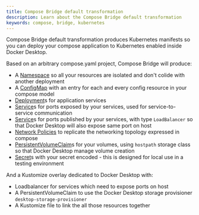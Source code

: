 ```yaml
---
title: Compose Bridge default transformation
description: Learn about the Compose Bridge default transformation
keywords: compose, bridge, kubernetes
---
```


Compose Bridge default transformation produces Kubernetes manifests so you can deploy
your compose application to Kubernetes enabled inside Docker Desktop.

Based on an arbitrary compose.yaml project, Compose Bridge will produce:

- A [Namespace](https://kubernetes.io/docs/concepts/overview/working-with-objects/namespaces/) so all your resources are isolated and don't colide with another deployment
- A [ConfigMap](https://kubernetes.io/docs/concepts/configuration/configmap/) with an entry for each and every config resource in your compose model
- [Deployment](https://kubernetes.io/docs/concepts/workloads/controllers/deployment/)s for application services 
- [Service](https://kubernetes.io/docs/concepts/services-networking/service/)s for ports exposed by your services, used for service-to-service communication
- [Service](https://kubernetes.io/docs/concepts/services-networking/service/)s for ports published by your services, with type `LoadBalancer` so that Docker Desktop will also expose same port on host
- [Network Policies](https://kubernetes.io/docs/concepts/services-networking/network-policies/) to replicate the networking topology expressed in compose
- [PersistentVolumeClaim](https://kubernetes.io/docs/concepts/storage/persistent-volumes/)s for your volumes, using `hostpath` storage class so that Docker Desktop manage volume creation
- [Secret](https://kubernetes.io/docs/concepts/configuration/secret/)s with your secret encoded - this is designed for local use in a testing environment

And a Kustomize overlay dedicated to Docker Desktop with:
 - Loadbalancer for services which need to expose ports on host
 - A PersistentVolumeClaim to use the Docker Desktop storage provisioner `desktop-storage-provisioner`
 - A Kustomize file to link the all those resources together
